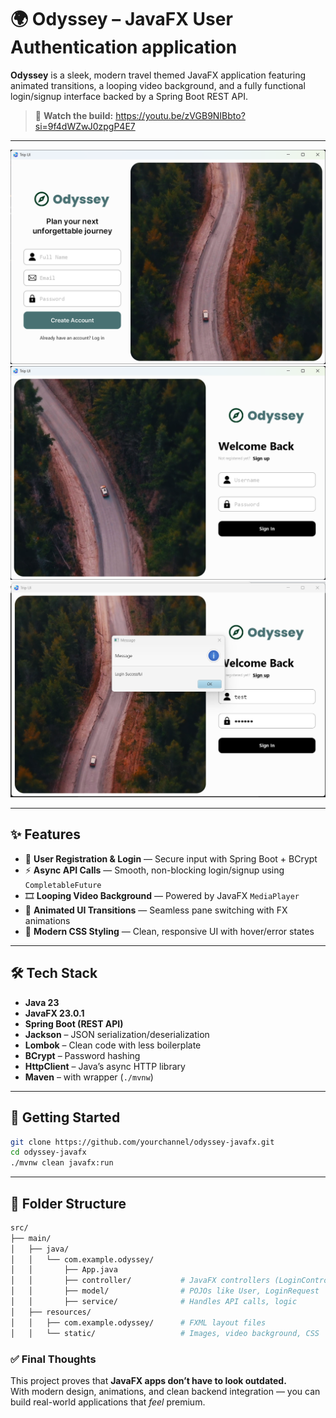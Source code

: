 # 🌍 Odyssey – JavaFX User Authentication application

**Odyssey** is a sleek, modern travel themed JavaFX application featuring animated transitions, a looping video background, and a fully functional login/signup interface backed by a Spring Boot REST API.

> 🎥 **Watch the build:** https://youtu.be/zVGB9NIBbto?si=9f4dWZwJ0zpgP4E7

---

<p float="left">
  <img src="src/main/resources/static/demo/img.png" width="800"/>
  <img src="src/main/resources/static/demo/img_1.png" width="800"/>
  <img src="src/main/resources/static/demo/img_2.png" width="800"/>
</p>

---

## ✨ Features

- 🔐 **User Registration & Login** — Secure input with Spring Boot + BCrypt
- ⚡ **Async API Calls** — Smooth, non-blocking login/signup using `CompletableFuture`
- 🎞️ **Looping Video Background** — Powered by JavaFX `MediaPlayer`
- 🧭 **Animated UI Transitions** — Seamless pane switching with FX animations
- 🎨 **Modern CSS Styling** — Clean, responsive UI with hover/error states

---

## 🛠️ Tech Stack

- **Java 23**
- **JavaFX 23.0.1**
- **Spring Boot (REST API)**
- **Jackson** – JSON serialization/deserialization
- **Lombok** – Clean code with less boilerplate
- **BCrypt** – Password hashing
- **HttpClient** – Java’s async HTTP library
- **Maven** – with wrapper (`./mvnw`)

---

## 🚀 Getting Started

```bash
git clone https://github.com/yourchannel/odyssey-javafx.git
cd odyssey-javafx
./mvnw clean javafx:run
```

---

## 📂 Folder Structure

```bash
src/
├── main/
│   ├── java/
│   │   └── com.example.odyssey/
│   │       ├── App.java
│   │       ├── controller/           # JavaFX controllers (LoginController, etc.)
│   │       ├── model/                # POJOs like User, LoginRequest
│   │       ├── service/              # Handles API calls, logic
│   ├── resources/
│   │   ├── com.example.odyssey/      # FXML layout files
│   │   └── static/                   # Images, video background, CSS
```



### ✅ Final Thoughts

This project proves that **JavaFX apps don’t have to look outdated.**  
With modern design, animations, and clean backend integration — you can build real-world applications that *feel* premium.
